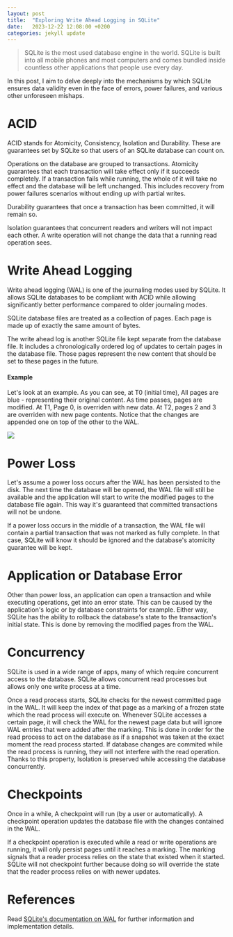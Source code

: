 ```yaml
---
layout: post
title:  "Exploring Write Ahead Logging in SQLite"
date:   2023-12-22 12:08:00 +0200
categories: jekyll update
---
```

<blockquote>SQLite is the most used database engine in the world. SQLite is built into all mobile phones and most computers and comes bundled inside countless other applications that people use every day.</blockquote>
In this post, I aim to delve deeply into the mechanisms by which SQLite ensures data validity even in the face of errors, power failures, and various other unforeseen mishaps.

<h1>ACID</h1>
ACID stands for Atomicity, Consistency, Isolation and Durability. These are guarantees set by SQLite so that users of an SQLite database can count on.

Operations on the database are grouped to transactions. Atomicity guarantees that each transaction will take effect only if it succeeds completely. If a transaction fails while running, the whole of it will take no effect and the database will be left unchanged. This includes recovery from power failures scenarios without ending up with partial writes.

Durability guarantees that once a transaction has been committed, it will remain so.

Isolation guarantees that concurrent readers and writers will not impact each other. A write operation will not change the data that a running read operation sees.

<h1>Write Ahead Logging</h1>
Write ahead logging (WAL) is one of the journaling modes used by SQLite. It allows SQLite databases to be compliant with ACID while allowing significantly better performance compared to older journaling modes.

SQLite database files are treated as a collection of pages. Each page is made up of exactly the same amount of bytes.

The write ahead log is another SQLite file kept separate from the database file. It includes a chronologically ordered log of updates to certain pages in the database file. Those pages represent the new content that should be set to these pages in the future.

<h4>Example</h4>

Let's look at an example. As you can see, at T0 (initial time), All pages are blue - representing their original content. As time passes, pages are modified. At T1, Page 0, is overriden with new data. At T2, pages 2 and 3 are overriden with new page contents. Notice that the changes are appended one on top of the other to the WAL.

<img src="https://docs.google.com/drawings/d/e/2PACX-1vQi01fFBD3hDG5kV4dGc7WMaGznZ_sBgp0vl-_tNhS5Vy4OmGPpqjJPTfU1BPkTSahiv346lLFIVuZ-/pub?w=1440&amp;h=810">

<h1>Power Loss</h1>
Let's assume a power loss occurs after the WAL has been persisted to the disk. The next time the database will be opened, the WAL file will still be available and the application will start to write the modified pages to the database file again. This way it's guaranteed that committed transactions will not be undone.

If a power loss occurs in the middle of a transaction, the WAL file will contain a partial transaction that was not marked as fully complete. In that case, SQLite will know it should be ignored and the database's atomicity guarantee will be kept.

<h1>Application or Database Error</h1>
Other than power loss, an application can open a transaction and while executing operations, get into an error state. This can be caused by the application's logic or by database constraints for example. Either way, SQLite has the ability to rollback the database's state to the transaction's initial state. This is done by removing the modified pages from the WAL.

<h1>Concurrency</h1>
SQLite is used in a wide range of apps, many of which require concurrent access to the database. SQLite allows concurrent read processes but allows only one write process at a time.

Once a read process starts, SQLite checks for the newest committed page in the WAL. It will keep the index of that page as a marking of a frozen state which the read process will execute on. Whenever SQLite accesses a certain page, it will check the WAL for the newest page data but will ignore WAL entries that were added after the marking. This is done in order for the read process to act on the database as if a snapshot was taken at the exact moment the read process started. If database changes are commited while the read process is running, they will not interfere with the read operation. Thanks to this property, Isolation is preserved while accessing the database concurrently.

<h1>Checkpoints</h1>
Once in a while, A checkpoint will run (by a user or automatically). A checkpoint operation updates the database file with the changes contained in the WAL.

If a checkpoint operation is executed while a read or write operations are running, it will only persist pages until it reaches a marking. The marking signals that a reader process relies on the state that existed when it started. SQLite will not checkpoint further because doing so will override the state that the reader process relies on with newer updates.

<h1>References</h1>
Read <a href="https://sqlite.org/wal.html" target="_blank">SQLite's documentation on WAL</a> for further information and implementation details.
